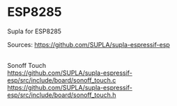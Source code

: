 # ESP8285
Supla for ESP8285

Sources:
https://github.com/SUPLA/supla-espressif-esp
<br><br>

Sonoff Touch<br>
https://github.com/SUPLA/supla-espressif-esp/src/include/board/sonoff_touch.c<br>
https://github.com/SUPLA/supla-espressif-esp/src/include/board/sonoff_touch.h<br>

